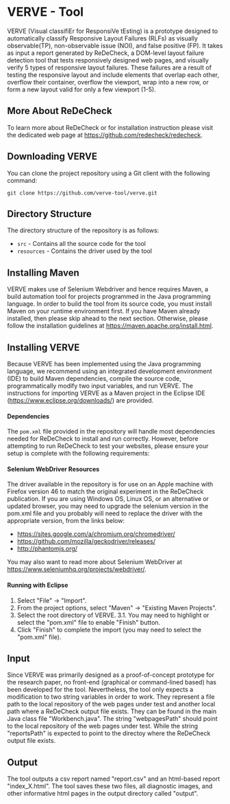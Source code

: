 # VERVE - Tool 

VERVE (Visual classifiEr for ResponsiVe tEsting) is a prototype designed to automatically classify Responsive Layout Failures (RLFs) as visually observable(TP), non-observable issue (NOI), and false positive (FP). It takes as input a report generated by ReDeCheck, a DOM-level layout failure detection tool that tests responsively designed web pages, and visually verify 5 types of responsive layout failures. These failures are a result of testing the responsive layout and include elements that overlap each other, overflow their container, overflow the viewport, wrap into a new row, or form a new layout valid for only a few viewport (1-5).

## More About ReDeCheck 
To learn more about ReDeCheck or for installation instruction please visit the dedicated web page at  https://github.com/redecheck/redecheck.

## Downloading VERVE

You can clone the project repository using a Git client with the following command:

   `git clone https://github.com/verve-tool/verve.git`

## Directory Structure

The directory structure of the repository is as follows:

- `src` - Contains all the source code for the tool
- `resources` - Contains the driver used by the tool

## Installing Maven

VERVE makes use of Selenium Webdriver and hence requires Maven, a build automation tool for projects programmed in the Java programming language. In order to build the tool from its source code, you must install Maven on your runtime environment first. If you have Maven already installed, then please skip ahead to the next section. Otherwise, please
follow the installation guidelines at https://maven.apache.org/install.html.


## Installing VERVE

Because VERVE has been implemented using the Java programming language, we recommend using an integrated development environment (IDE) to build Maven dependencies, compile the source code, programmatically modify two input variables, and run VERVE. The instructions for importing VERVE as a Maven project in the Eclipse IDE (https://www.eclipse.org/downloads/) are provided.


#### Dependencies

The `pom.xml` file provided in the repository will handle most dependencies needed for ReDeCheck to install and run correctly. However, before attempting to run ReDeCheck to test your websites, please ensure your setup is complete with the following requirements:

#### Selenium WebDriver Resources

The driver available in the repository is for use on an Apple machine with Firefox version 46 to match the original experiment in the ReDeCheck publication. If you are using Windows OS, Linux OS, or an alternative or updated browser, you may need to upgrade the selenium version in the pom.xml file and you probably will need to replace the driver with the appropriate version, from the links below:

 - https://sites.google.com/a/chromium.org/chromedriver/
 - https://github.com/mozilla/geckodriver/releases/
 - http://phantomjs.org/

You may also want to read more about Selenium WebDriver at https://www.seleniumhq.org/projects/webdriver/.


#### Running with Eclipse

1. Select "File" &rarr; "Import".
2. From the project options, select "Maven" &rarr; "Existing Maven Projects".
3. Select the root directory of VERVE.
3.1. You may need to highlight or select the "pom.xml" file to enable "Finish" button.
4. Click "Finish" to complete the import (you may need to select the "pom.xml" file).

## Input
Since VERVE was primarily designed as a proof-of-concept prototype for the research paper, no front-end (graphical or command-lined based) has been developed for the tool. Nevertheless, the tool only expects a modification to two string variables in order to work. They represent a file path to the local repository of the web pages under test and another local path where a ReDeCheck output file exists. They can be found in the main Java class file "Workbench.java". The string "webpagesPath" should point to the local repository of the web pages under test. While the string "reportsPath" is expected to point to the directoy where the ReDeCheck output file exists.

## Output

The tool outputs a csv report named "report.csv" and an html-based report "index_X.html". The tool saves these two files, all diagnostic images, and other informative html pages in the output directory called "output".
